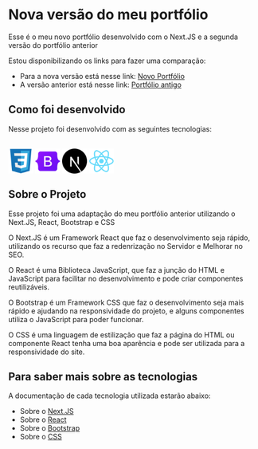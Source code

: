 # Nova versão do meu portfólio

<p>Esse é o meu novo portfólio desenvolvido com o Next.JS e a segunda versão do portfólio anterior</p>

Estou disponibilizando os links para fazer uma comparação:

<ul>
    <li>
        Para a nova versão está nesse link: <a href="https://portfolio-v2-three-theta.vercel.app/">Novo Portfólio</a>
    </li>
    <li>
        A versão anterior está nesse link: <a href="https://pedrosoaresdias.github.io/Portfolio/">Portfólio antigo</a>
    </li>
</ul>

## Como foi desenvolvido

<p>Nesse projeto foi desenvolvido com as seguintes tecnologias:</p>

<div style="display: inline_block"><br>
    <img align="center" alt="CSS" height="50" width="50" src="https://raw.githubusercontent.com/devicons/devicon/master/icons/css3/css3-original.svg">
    <img align="center" alt="Bootstrap" height="50" width="50" src="https://raw.githubusercontent.com/devicons/devicon/master/icons/bootstrap/bootstrap-original.svg">
    <img align="center" alt="NextJS" height="50" width="50" src="https://raw.githubusercontent.com/devicons/devicon/master/icons/nextjs/nextjs-original.svg">
    <img align="center" alt="React" height="50" width="50" src="https://raw.githubusercontent.com/devicons/devicon/master/icons/react/react-original.svg">
</div>

## Sobre o Projeto

<p>Esse projeto foi uma adaptação do meu portfólio anterior utilizando o Next.JS, React, Bootstrap e CSS</p>
<p>O Next.JS é um Framework React que faz o desenvolvimento seja rápido, utilizando os recurso que faz a redenrização no Servidor e Melhorar no SEO.</p>
<p>O React é uma Biblioteca JavaScript, que faz a junção do HTML e JavaScript para facilitar no desenvolvimento e pode criar componentes reutilizáveis.</p>
<p>O Bootstrap é um Framework CSS que faz o desenvolvimento seja mais rápido e ajudando na responsividade do projeto, e alguns componentes utiliza o JavaScript para poder funcionar.</p>
<p>O CSS é uma linguagem de estilização que faz a página do HTML ou componente React tenha uma boa aparência e pode ser utilizada para a responsividade do site.</p>

## Para saber mais sobre as tecnologias

<p>A documentação de cada tecnologia utilizada estarão abaixo:</p>

<ul>
    <li>Sobre o <a href="https://nextjs.org/docs">Next.JS</a></li>
    <li>Sobre o <a href="https://react.dev/">React</a></li>
    <li>Sobre o <a href="https://getbootstrap.com/docs/5.3/getting-started/introduction/">Bootstrap</a></li>
    <li>Sobre o <a href="https://developer.mozilla.org/pt-BR/docs/Web/CSS">CSS</a></li>
</ul>
